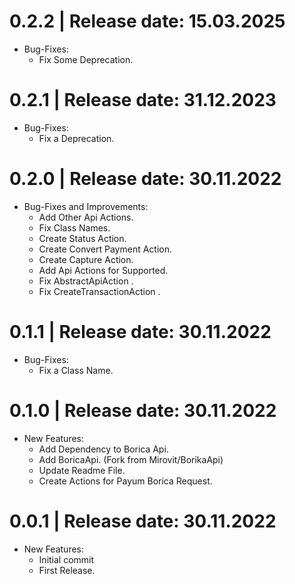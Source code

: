 0.2.2	|	Release date: **15.03.2025**
============================================
* Bug-Fixes:
  - Fix Some Deprecation.


0.2.1	|	Release date: **31.12.2023**
============================================
* Bug-Fixes:
  - Fix a Deprecation.


0.2.0	|	Release date: **30.11.2022**
============================================
* Bug-Fixes and Improvements:
  - Add Other Api Actions.
  - Fix Class Names.
  - Create Status Action.
  - Create Convert Payment Action.
  - Create Capture Action.
  - Add Api Actions for Supported.
  - Fix AbstractApiAction .
  - Fix CreateTransactionAction .


0.1.1	|	Release date: **30.11.2022**
============================================
* Bug-Fixes:
  - Fix a Class Name.


0.1.0	|	Release date: **30.11.2022**
============================================
* New Features:
  - Add Dependency to Borica Api.
  - Add BoricaApi. (Fork from Mirovit/BorikaApi)
  - Update Readme File.
  - Create Actions for Payum Borica Request.


0.0.1	|	Release date: **30.11.2022**
============================================
* New Features:
  - Initial commit
  - First Release.


